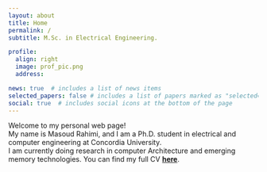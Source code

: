 ```yaml
---
layout: about
title: Home
permalink: /
subtitle: M.Sc. in Electrical Engineering.

profile:
  align: right
  image: prof_pic.png
  address:

news: true  # includes a list of news items
selected_papers: false # includes a list of papers marked as "selected={true}"
social: true  # includes social icons at the bottom of the page
---
```


Welcome to my personal web page!\
My name is Masoud Rahimi, and I am a Ph.D. student in electrical and computer engineering at Concordia University.\
I am currently doing research in computer Architecture and emerging memory technologies. You can find my full CV **[here](/cv/)**.
